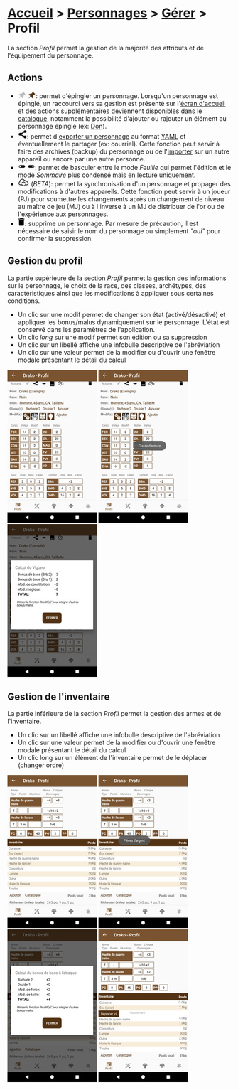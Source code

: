 # [Accueil](../README.md) > [Personnages](character.md) > [Gérer](character-details.md) > Profil

La section _Profil_ permet la gestion de la majorité des attributs et de l'équipement du personnage.

## Actions

* ![](../../images/icons/pinned-off.png) ![](../../images/icons/pinned-on.png): permet d'épingler
un personnage. Lorsqu'un personnage est épinglé, un raccourci vers sa gestion est présenté sur 
l'[écran d'accueil](..) et des actions supplémentaires deviennent disponibles dans le [catalogue](../navigation/README.md),
notamment la possibilité d'ajouter ou rajouter un élément au personnage épinglé (ex: [Don](../catalog/feat-details.md)).
* ![](../../images/icons/share.png): permet d'[exporter un personnage](../tuto/export-import.md) 
au format [YAML](https://fr.wikipedia.org/wiki/YAML)
et éventuellement le partager (ex: courriel). Cette fonction peut servir à faire des archives (backup)
du personnage ou de l'[importer](../tuto/export-import.md)  sur un autre appareil ou encore par une autre personne.
* ![](../../images/icons/mode1.png) ![](../../images/icons/mode2.png): permet de basculer entre le 
mode _Feuille_ qui permet l'édition et le mode _Sommaire_ plus condensé mais en lecture uniquement.
* ![](../../images/icons/sync.png) (_BETA_): permet la synchronisation d'un personnage et propager
des modifications à d'autres appareils. Cette fonction peut servir à un joueur (PJ) pour soumettre 
les changements après un changement de niveau au maître de jeu (MJ) ou à l'inverse à un MJ de 
distribuer de l'or ou de l'expérience aux personnages.
* ![](../../images/icons/delete.png): supprime un personnage. Par mesure de précaution, il est 
nécessaire de saisir le nom du personnage ou simplement _"oui"_ pour confirmer la suppression.

## Gestion du profil

La partie supérieure de la section _Profil_ permet la gestion des informations sur le personnage,
le choix de la race, des classes, archétypes, des caractéristiques ainsi que les modifications
à appliquer sous certaines conditions.

* Un clic sur une modif permet de changer son état (activé/désactivé) et appliquer les bonus/malus 
dynamiquement sur le personnage. L'état est conservé dans les paramètres de l'application.
* Un clic _long_ sur une modif permet son édition ou sa suppression
* Un clic sur un libellé affiche une infobulle descriptive de l'abréviation
* Un clic sur une valeur permet de la modifier ou d'ouvrir une fenêtre modale présentant le détail du calcul

<a href="../../images/character/character-profile.png"><img src="../../images/character/character-profile_small.jpg" title="Partie supérieure de la section Profil"/></a>
<a href="../../images/character/character-profile-tooltip.png"><img src="../../images/character/character-profile-tooltip_small.jpg" title="Infobulle descriptive pour le libellé CA (Classe d'armure)"/></a>
<a href="../../images/character/character-profile-infos.png"><img src="../../images/character/character-profile-infos_small.jpg" title="Fenêtre modale avec le détail du calcul"/></a>

## Gestion de l'inventaire

La partie inférieure de la section _Profil_ permet la gestion des armes et de l'inventaire.
* Un clic sur un libellé affiche une infobulle descriptive de l'abréviation
* Un clic sur une valeur permet de la modifier ou d'ouvrir une fenêtre modale présentant le détail du calcul
* Un clic long sur un élément de l'inventaire permet de le déplacer (changer ordre)

<a href="../../images/character/character-profile2.png"><img src="../../images/character/character-profile2_small.jpg" title="Partie inférieure de la section Profil"/></a>
<a href="../../images/character/character-profile2-tooltip.png"><img src="../../images/character/character-profile2-tooltip_small.jpg" title="Infobulle descriptive pour le libellé CA (Classe d'armure)"/></a>
<a href="../../images/character/character-profile2-infos.png"><img src="../../images/character/character-profile2-infos_small.jpg" title="Fenêtre modale avec le détail du calcul"/></a>
<a href="../../images/character/character-profile2-move.png"><img src="../../images/character/character-profile2-move_small.jpg" title="Déplacer des éléments de l'inventaire"/></a>